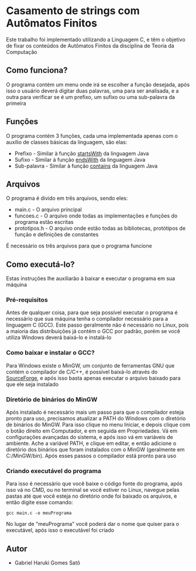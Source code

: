 # Casamento de strings com Autômatos Finitos

Este trabalho foi implementado utilizando a Linguagem C, e têm o objetivo de fixar os conteúdos de Autômatos Finitos da disciplina de Teoria da Computação

## Como funciona?

O programa contém um menu onde irá se escolher a função desejada, após isso o usuário deverá digitar duas palavras, uma para ser analisada, e a outra para verificar se é um prefixo, um sufixo ou uma sub-palavra da primeira

## Funções

O programa contém 3 funções, cada uma implementada apenas com o auxílio de classes básicas da linguagem, são elas:

* Prefixo - Similar à função [startsWith](https://docs.oracle.com/javase/10/docs/api/java/lang/String.html#startsWith) da linguagem Java
* Sufixo - Similar à função [endsWith](https://docs.oracle.com/javase/10/docs/api/java/lang/String.html#endsWith) da linguagem Java
* Sub-palavra - Similar à função [contains](https://docs.oracle.com/javase/10/docs/api/java/lang/String.html#contains) da linguagem Java

## Arquivos

O programa é divido em três arquivos, sendo eles:

* main.c - O arquivo principal
* funcoes.c - O arquivo onde todas as implementações e funções do programa estão escritas
* prototipos.h - O arquivo onde estão todas as bibliotecas, protótipos de função e definições de constantes

É necessário os três arquivos para que o programa funcione

## Como executá-lo?

Estas instruções lhe auxiliarão à baixar e executar o programa em sua máquina

### Pré-requisitos

Antes de qualquer coisa, para que seja possível executar o programa é necessário que sua máquina tenha o compilador necessário para a linguagem C (GCC). Este passo geralmente não é necessário no Linux, pois a maioria das distribuições já contém o GCC por padrão, porém se você utiliza Windows deverá baixá-lo e instalá-lo

### Como baixar e instalar o GCC?

Para Windows existe o MinGW, um conjunto de ferramentas GNU que contém o compilador de C/C++, é possível baixá-lo através do [SourceForge](https://sourceforge.net/projects/mingw/files/), e após isso basta apenas executar o arquivo baixado para que ele seja instalado

### Diretório de binários do MinGW

Após instalado é necessário mais um passo para que o compilador esteja pronto para uso, precisamos atualizar a PATH do Windows com o diretório de binários do MinGW. Para isso clique no menu Iniciar, e depois clique com o botão direito em Computador, e em seguida em Propriedades. Vá em configurações avançadas do sistema, e após isso vá em variáveis de ambiente. Ache a variável PATH, e clique em editar, e então adicione o diretório dos binários que foram instalados com o MinGW (geralmente em C:/MinGW/bin). Após esses passos o compilador está pronto para uso

### Criando executável do programa

Para isso é necessário que você baixe o código fonte do programa, após isso vá no CMD, ou no terminal se você estiver no Linux, navegue pelas pastas até que você esteja no diretório onde foi baixado os arquivos, e então digite esse comando:

```
gcc main.c -o meuPrograma
```

No lugar de "meuPrograma" você poderá dar o nome que quiser para o executável, após isso o executável foi criado

## Autor

* Gabriel Haruki Gomes Satô
